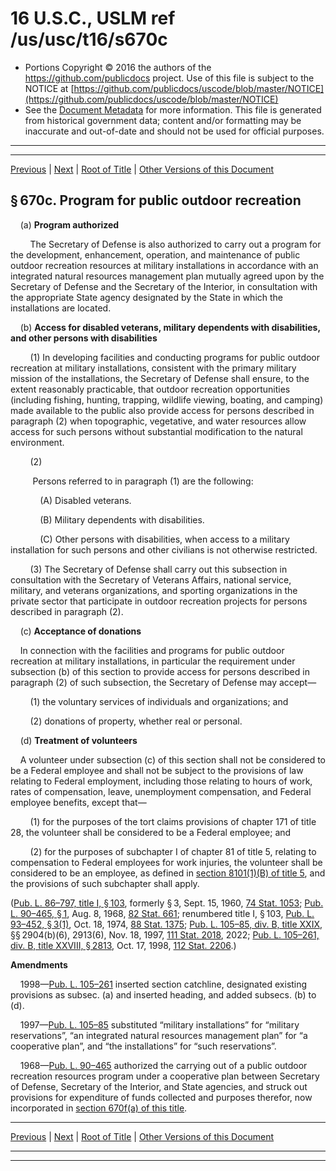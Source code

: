 ---
---

# 16 U.S.C., USLM ref /us/usc/t16/s670c

* Portions Copyright © 2016 the authors of the https://github.com/publicdocs project.
  Use of this file is subject to the NOTICE at [https://github.com/publicdocs/uscode/blob/master/NOTICE](https://github.com/publicdocs/uscode/blob/master/NOTICE)
* See the [Document Metadata](././../../../../..//README.md) for more information.
  This file is generated from historical government data; content and/or formatting may be inaccurate and out-of-date and should not be used for official purposes.

----------
----------

[Previous](./../../../../..//us/usc/t16/ch5C/schI/m__us_usc_t16_s670b.md) | [Next](./../../../../..//us/usc/t16/ch5C/schI/m__us_usc_t16_s670c–1.md) | [Root of Title](./../../../../../) | [Other Versions of this Document](https://publicdocs.github.io/go/links?ns=uslm&ref=%2Fus%2Fusc%2Ft16%2Fs670c)

## § 670c. Program for public outdoor recreation

    (a) __Program authorized__ 

        The Secretary of Defense is also authorized to carry out a program for the development, enhancement, operation, and maintenance of public outdoor recreation resources at military installations in accordance with an integrated natural resources management plan mutually agreed upon by the Secretary of Defense and the Secretary of the Interior, in consultation with the appropriate State agency designated by the State in which the installations are located.

    (b) __Access for disabled veterans, military dependents with disabilities, and other persons with disabilities__ 

        (1) In developing facilities and conducting programs for public outdoor recreation at military installations, consistent with the primary military mission of the installations, the Secretary of Defense shall ensure, to the extent reasonably practicable, that outdoor recreation opportunities (including fishing, hunting, trapping, wildlife viewing, boating, and camping) made available to the public also provide access for persons described in paragraph (2) when topographic, vegetative, and water resources allow access for such persons without substantial modification to the natural environment.

        (2)

         Persons referred to in paragraph (1) are the following:

            (A) Disabled veterans.

            (B) Military dependents with disabilities.

            (C) Other persons with disabilities, when access to a military installation for such persons and other civilians is not otherwise restricted.

        (3) The Secretary of Defense shall carry out this subsection in consultation with the Secretary of Veterans Affairs, national service, military, and veterans organizations, and sporting organizations in the private sector that participate in outdoor recreation projects for persons described in paragraph (2).

    (c) __Acceptance of donations__ 

    In connection with the facilities and programs for public outdoor recreation at military installations, in particular the requirement under subsection (b) of this section to provide access for persons described in paragraph (2) of such subsection, the Secretary of Defense may accept—

        (1) the voluntary services of individuals and organizations; and

        (2) donations of property, whether real or personal.

    (d) __Treatment of volunteers__ 

    A volunteer under subsection (c) of this section shall not be considered to be a Federal employee and shall not be subject to the provisions of law relating to Federal employment, including those relating to hours of work, rates of compensation, leave, unemployment compensation, and Federal employee benefits, except that—

        (1) for the purposes of the tort claims provisions of chapter 171 of title 28, the volunteer shall be considered to be a Federal employee; and

        (2) for the purposes of subchapter I of chapter 81 of title 5, relating to compensation to Federal employees for work injuries, the volunteer shall be considered to be an employee, as defined in [section 8101(1)(B) of title 5][/us/usc/t5/s8101/1/B], and the provisions of such subchapter shall apply.

([Pub. L. 86–797, title I, § 103][/us/pl/86/797/s103], formerly § 3, Sept. 15, 1960, [74 Stat. 1053][/us/stat/74/1053]; [Pub. L. 90–465, § 1][/us/pl/90/465/s1], Aug. 8, 1968, [82 Stat. 661][/us/stat/82/661]; renumbered title I, § 103, [Pub. L. 93–452, § 3(1)][/us/pl/93/452/s3/1], Oct. 18, 1974, [88 Stat. 1375][/us/stat/88/1375]; [Pub. L. 105–85, div. B, title XXIX][/us/pl/105/85], §§ 2904(b)(6), 2913(6), Nov. 18, 1997, [111 Stat. 2018][/us/stat/111/2018], 2022; [Pub. L. 105–261, div. B, title XXVIII, § 2813][/us/pl/105/261/s2813], Oct. 17, 1998, [112 Stat. 2206][/us/stat/112/2206].)

 __Amendments__ 

    1998—[Pub. L. 105–261][/us/pl/105/261] inserted section catchline, designated existing provisions as subsec. (a) and inserted heading, and added subsecs. (b) to (d).

    1997—[Pub. L. 105–85][/us/pl/105/85] substituted “military installations” for “military reservations”, “an integrated natural resources management plan” for “a cooperative plan”, and “the installations” for “such reservations”.

    1968—[Pub. L. 90–465][/us/pl/90/465] authorized the carrying out of a public outdoor recreation resources program under a cooperative plan between Secretary of Defense, Secretary of the Interior, and State agencies, and struck out provisions for expenditure of funds collected and purposes therefor, now incorporated in [section 670f(a) of this title][/us/usc/t16/s670f/a].

----------

[Previous](./../../../../..//us/usc/t16/ch5C/schI/m__us_usc_t16_s670b.md) | [Next](./../../../../..//us/usc/t16/ch5C/schI/m__us_usc_t16_s670c–1.md) | [Root of Title](./../../../../../) | [Other Versions of this Document](https://publicdocs.github.io/go/links?ns=uslm&ref=%2Fus%2Fusc%2Ft16%2Fs670c)

----------
----------

[/us/usc/t5/s8101/1/B]: https://publicdocs.github.io/go/links?ns=uslm&ref=%2Fus%2Fusc%2Ft5%2Fs8101%2F1%2FB
[/us/pl/86/797/s103]: https://publicdocs.github.io/go/links?ns=uslm&ref=%2Fus%2Fpl%2F86%2F797%2Fs103
[/us/stat/74/1053]: https://publicdocs.github.io/go/links?ns=uslm&ref=%2Fus%2Fstat%2F74%2F1053
[/us/pl/90/465/s1]: https://publicdocs.github.io/go/links?ns=uslm&ref=%2Fus%2Fpl%2F90%2F465%2Fs1
[/us/stat/82/661]: https://publicdocs.github.io/go/links?ns=uslm&ref=%2Fus%2Fstat%2F82%2F661
[/us/pl/93/452/s3/1]: https://publicdocs.github.io/go/links?ns=uslm&ref=%2Fus%2Fpl%2F93%2F452%2Fs3%2F1
[/us/stat/88/1375]: https://publicdocs.github.io/go/links?ns=uslm&ref=%2Fus%2Fstat%2F88%2F1375
[/us/pl/105/85]: https://publicdocs.github.io/go/links?ns=uslm&ref=%2Fus%2Fpl%2F105%2F85
[/us/stat/111/2018]: https://publicdocs.github.io/go/links?ns=uslm&ref=%2Fus%2Fstat%2F111%2F2018
[/us/pl/105/261/s2813]: https://publicdocs.github.io/go/links?ns=uslm&ref=%2Fus%2Fpl%2F105%2F261%2Fs2813
[/us/stat/112/2206]: https://publicdocs.github.io/go/links?ns=uslm&ref=%2Fus%2Fstat%2F112%2F2206
[/us/pl/105/261]: https://publicdocs.github.io/go/links?ns=uslm&ref=%2Fus%2Fpl%2F105%2F261
[/us/pl/105/85]: https://publicdocs.github.io/go/links?ns=uslm&ref=%2Fus%2Fpl%2F105%2F85
[/us/pl/90/465]: https://publicdocs.github.io/go/links?ns=uslm&ref=%2Fus%2Fpl%2F90%2F465
[/us/usc/t16/s670f/a]: https://publicdocs.github.io/go/links?ns=uslm&ref=%2Fus%2Fusc%2Ft16%2Fs670f%2Fa


